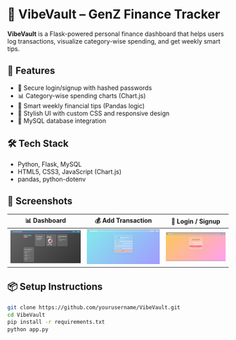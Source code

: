 # 💸 VibeVault – GenZ Finance Tracker

**VibeVault** is a Flask-powered personal finance dashboard that helps users log transactions, visualize category-wise spending, and get weekly smart tips.

## 🚀 Features

- 🔐 Secure login/signup with hashed passwords
- 📊 Category-wise spending charts (Chart.js)
- 🧠 Smart weekly financial tips (Pandas logic)
- 🎨 Stylish UI with custom CSS and responsive design
- 💾 MySQL database integration

## 🛠️ Tech Stack

- Python, Flask, MySQL
- HTML5, CSS3, JavaScript (Chart.js)
- pandas, python-dotenv

## 📸 Screenshots

| 📊 Dashboard | 💰 Add Transaction | 🔐 Login / Signup |
|--------------|--------------------|-------------------|
| ![Dashboard](screenshots/app.png) | ![Add Transaction](screenshots/transaction.png) | ![Login](screenshots/login.png) |


## 📦 Setup Instructions

```bash
git clone https://github.com/yourusername/VibeVault.git
cd VibeVault
pip install -r requirements.txt
python app.py



